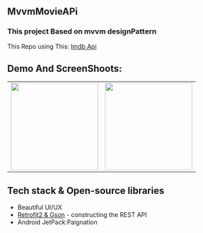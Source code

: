 
# <h2>MvvmMovieAPi</h2>
<h3>This project Based on mvvm designPattern </h3>
 This Repo using This: <a href="https://www.themoviedb.org/documentation/api">Imdb Api</a>
 <h2>Demo And ScreenShoots:</h2>  
 
 <table>
  <tr>
    <td><img src="http://coffe-android.ir/image/movie_mvvm/screen_shoot_1.jpg" width="200"> </td>
    <td><img src="http://coffe-android.ir/image/movie_mvvm/screen_shoot_2.jpg" width="200"> </td>
  </tr>
 </table>

<h2>Tech stack & Open-source libraries</h2>  

<ul>
   <li> Beautiful UI/UX </li>
  <li><a href="https://github.com/square/retrofit">Retrofit2 &amp; Gson</a> - constructing the REST API</li>
  <li>
        Android JetPack:Paignation
  </li>
  </ul>
